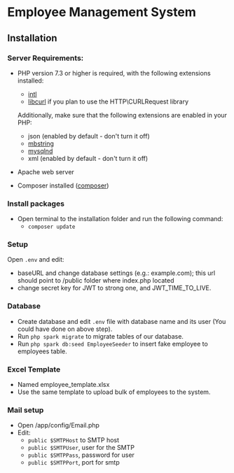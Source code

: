 # Employee Management System

## Installation

### Server Requirements: 

- PHP version 7.3 or higher is required, with the following extensions installed:

	- [intl](http://php.net/manual/en/intl.requirements.php)
	- [libcurl](http://php.net/manual/en/curl.requirements.php) if you plan to use the HTTP\CURLRequest library

	Additionally, make sure that the following extensions are enabled in your PHP:

	- json (enabled by default - don't turn it off)
	- [mbstring](http://php.net/manual/en/mbstring.installation.php)
	- [mysqlnd](http://php.net/manual/en/mysqlnd.install.php)
	- xml (enabled by default - don't turn it off)

- Apache web server
- Composer installed ([composer](https://getcomposer.org/))

### Install packages

- Open terminal to the installation folder and run the following command:
	- `composer update`

### Setup

Open `.env` and edit:
 - baseURL and change database settings (e.g.: example.com); this url should point to /public folder where index.php located
 - change secret key for JWT to strong one, and JWT_TIME_TO_LIVE.

### Database
- Create database and edit `.env` file with database name and its user (You could have done on above step).
- Run `php spark migrate` to migrate tables of our database.
- Run `php spark db:seed EmployeeSeeder` to insert fake employee to employees table.

### Excel Template

- Named employee_template.xlsx
- Use the same template to upload bulk of employees to the system.

### Mail setup

- Open /app/config/Email.php
- Edit:
	- `public $SMTPHost` to SMTP host
	- `public $SMTPUser`, user for the SMTP
	- `public $SMTPPass`, password for user
	- `public $SMTPPort`, port for smtp
